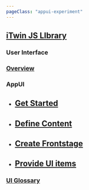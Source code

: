 ```yaml
---
pageClass: "appui-experiment"
---
```


## [iTwin JS LIbrary](../../learning)

### User Interface

### [Overview](./)

### AppUI

- ## [Get Started](./appui/get-started)

- ## [Define Content](./appui/define-content)

- ## [Create Frontstage](./appui/create-frontstage)

- ## [Provide UI items](./appui/provide-ui-items)

### [UI Glossary](./uiglossary)
